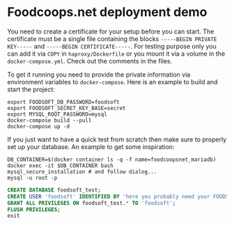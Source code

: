 Foodcoops.net deployment demo
=============================

You need to create a certificate for your setup before you can start. The certificate must be a single file containing the blocks `-----BEGIN PRIVATE KEY-----` and `-----BEGIN CERTIFICATE-----`. For testing purpose only you can add it via `COPY` in `haproxy/Dockerfile` or you mount it via a volume in the `docker-compose.yml`. Check out the comments in the files.

To get it running you need to provide the private information via environment variables to `docker-compose`. Here is an example to build and start the project:

```shell
export FOODSOFT_DB_PASSWORD=foodsoft
export FOODSOFT_SECRET_KEY_BASE=secret
export MYSQL_ROOT_PASSWORD=mysql
docker-compose build --pull
docker-compose up -d
```

If you just want to have a quick test from scratch then make sure to properly set up your database. An example to get some inspiration:

```shell
DB_CONTAINER=$(docker container ls -q -f name=foodcoopsnet_mariadb)
docker exec -it $DB_CONTAINER bash
mysql_secure_installation # and follow dialog...
mysql -u root -p
```

```sql
CREATE DATABASE foodsoft_test;
CREATE USER 'foodsoft' IDENTIFIED BY 'here you probably need your FOODSOFT_DB_PASSWORD set above';
GRANT ALL PRIVILEGES ON foodsoft_test.* TO 'foodsoft';
FLUSH PRIVILEGES;
exit
```
